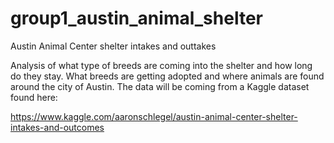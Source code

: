 # group1_austin_animal_shelter
Austin Animal Center shelter intakes and outtakes

Analysis of  what type of breeds are coming into the shelter and how long do they stay. What breeds are getting adopted and where animals are found around the city of Austin. The data will be coming from a Kaggle dataset found here: 

https://www.kaggle.com/aaronschlegel/austin-animal-center-shelter-intakes-and-outcomes
